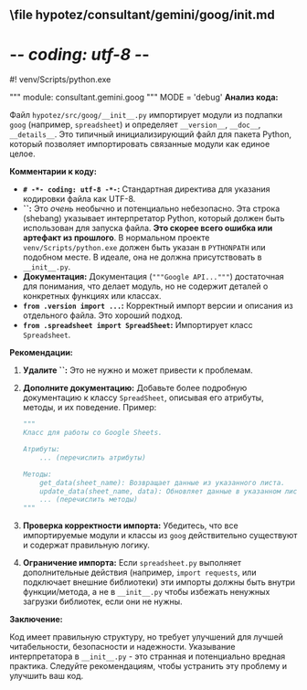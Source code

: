 ## \file hypotez/consultant/gemini/goog/__init__.md
# -*- coding: utf-8 -*-
#! venv/Scripts/python.exe

""" module: consultant.gemini.goog """
MODE = 'debug'
**Анализ кода:**

Файл `hypotez/src/goog/__init__.py` импортирует модули из подпапки `goog` (например, `spreadsheet`) и определяет `__version__`, `__doc__`, `__details__`. Это типичный инициализирующий файл для пакета Python, который позволяет импортировать связанные модули как единое целое.

**Комментарии к коду:**

* **`# -*- coding: utf-8 -*-`:** Стандартная директива для указания кодировки файла как UTF-8.
* **``:**  Это *очень* необычно и потенциально небезопасно.  Эта строка  (shebang) указывает интерпретатор Python, который должен быть использован для запуска файла.  **Это скорее всего ошибка или артефакт из прошлого**.   В нормальном проекте  `venv/Scripts/python.exe`  должен быть указан в `PYTHONPATH`  или подобном месте.  В идеале, она не должна присутствовать в `__init__.py`.
* **Документация:** Документация (`"""Google API..."""`) достаточная для понимания, что делает модуль, но не содержит деталей о конкретных функциях или классах.
* **`from .version import ...`:**  Корректный импорт версии и описания из отдельного файла. Это хороший подход.
* **`from .spreadsheet import SpreadSheet`:** Импортирует класс `Spreadsheet`.

**Рекомендации:**

1. **Удалите ``:**  Это не нужно и может привести к проблемам.

2. **Дополните документацию:**  Добавьте более подробную документацию к классу `SpreadSheet`, описывая его атрибуты, методы, и их поведение.  Пример:

   ```python
   """
   Класс для работы со Google Sheets.
   
   Атрибуты:
       ... (перечислить атрибуты)
   
   Методы:
       get_data(sheet_name): Возвращает данные из указанного листа.
       update_data(sheet_name, data): Обновляет данные в указанном листе.
       ... (перечислить методы)
   """
   ```

3. **Проверка корректности импорта:**  Убедитесь, что все импортируемые модули и классы из `goog` действительно существуют и содержат правильную логику.

4. **Ограничение импорта:** Если `spreadsheet.py` выполняет дополнительные действия (например, `import requests`, или подключает внешние библиотеки) эти импорты должны быть внутри функции/метода, а не в `__init__.py` чтобы избежать ненужных загрузки библиотек, если они не нужны.


**Заключение:**

Код имеет правильную структуру, но требует улучшений для лучшей читабельности, безопасности и надежности.  Указывание интерпретатора в `__init__.py` - это странная и потенциально вредная практика.  Следуйте рекомендациям, чтобы устранить эту проблему и улучшить ваш код.

